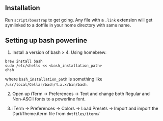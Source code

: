 ## Installation

Run `script/boostrap` to get going. Any file with a `.link` extension will get
symlinked to a dotfile in your home directory with same name.

## Setting up bash powerline

1. Install a version of bash > 4. Using homebrew:
  ```
  brew install bash
  sudo /etc/shells << <bash_installation_path>
  chsh
  ```
  where `bash_installation_path` is something like
  `/usr/local/Cellar/bash/4.x.x/bin/bash`.

2. Open up iTerm -> Preferences -> Text and change both Regular and Non-ASCII
   fonts to a powerline font.

3. iTerm -> Preferences -> Colors -> Load Presets -> Import and import the
   DarkTheme.iterm file from `dotfiles/iterm/`
